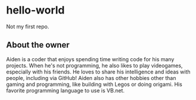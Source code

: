 # hello-world
Not my first repo.

## About the owner
Aiden is a coder that enjoys spending time writing code for his many projects. When he's not programming, he also likes to play videogames, especially with his friends. He loves to share his intelligence and ideas with people, including via GitHub! Aiden also has other hobbies other than gaming and programming, like building with Legos or doing origami. His favorite programming language to use is VB.net.
